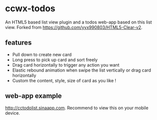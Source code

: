 ccwx-todos
==========

An HTML5 based list view plugin and a todos web-app based on this list view. Forked from https://github.com/yyx990803/HTML5-Clear-v2.

features
----------
+ Pull down to create new card
+ Long press to pick up card and sort freely
+ Drag card horizontally to trigger any action you want
+ Elastic rebound animation when swipe the list vertically or drag card horizontally
+ Custom the content, style, size of card as you like !

web-app example
----------
http://cctodolist.sinaapp.com. Recommend to view this on your mobile device.
